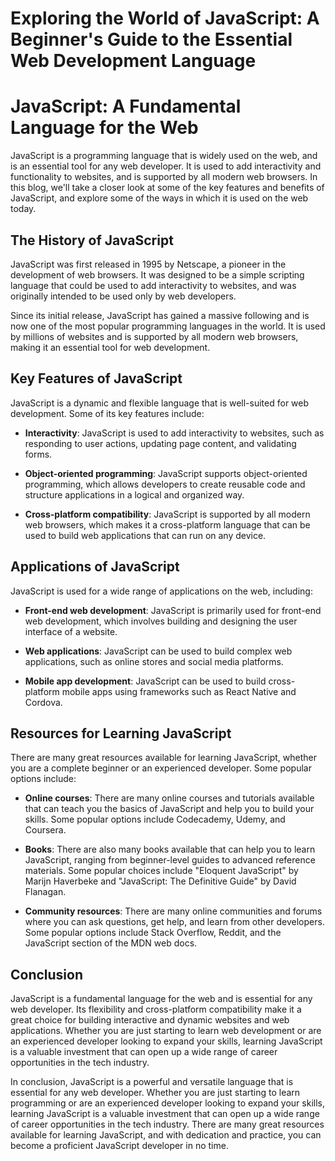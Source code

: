 # Exploring the World of JavaScript: A Beginner's Guide to the Essential Web Development Language

# JavaScript: A Fundamental Language for the Web

JavaScript is a programming language that is widely used on the web, and is an essential tool for any web developer. It is used to add interactivity and functionality to websites, and is supported by all modern web browsers. In this blog, we'll take a closer look at some of the key features and benefits of JavaScript, and explore some of the ways in which it is used on the web today.

## The History of JavaScript

JavaScript was first released in 1995 by Netscape, a pioneer in the development of web browsers. It was designed to be a simple scripting language that could be used to add interactivity to websites, and was originally intended to be used only by web developers.

Since its initial release, JavaScript has gained a massive following and is now one of the most popular programming languages in the world. It is used by millions of websites and is supported by all modern web browsers, making it an essential tool for web development.

## Key Features of JavaScript

JavaScript is a dynamic and flexible language that is well-suited for web development. Some of its key features include:

* **Interactivity**: JavaScript is used to add interactivity to websites, such as responding to user actions, updating page content, and validating forms.
    
* **Object-oriented programming**: JavaScript supports object-oriented programming, which allows developers to create reusable code and structure applications in a logical and organized way.
    
* **Cross-platform compatibility**: JavaScript is supported by all modern web browsers, which makes it a cross-platform language that can be used to build web applications that can run on any device.
    

## Applications of JavaScript

JavaScript is used for a wide range of applications on the web, including:

* **Front-end web development**: JavaScript is primarily used for front-end web development, which involves building and designing the user interface of a website.
    
* **Web applications**: JavaScript can be used to build complex web applications, such as online stores and social media platforms.
    
* **Mobile app development**: JavaScript can be used to build cross-platform mobile apps using frameworks such as React Native and Cordova.
    

## Resources for Learning JavaScript

There are many great resources available for learning JavaScript, whether you are a complete beginner or an experienced developer. Some popular options include:

* **Online courses**: There are many online courses and tutorials available that can teach you the basics of JavaScript and help you to build your skills. Some popular options include Codecademy, Udemy, and Coursera.
    
* **Books**: There are also many books available that can help you to learn JavaScript, ranging from beginner-level guides to advanced reference materials. Some popular choices include "Eloquent JavaScript" by Marijn Haverbeke and "JavaScript: The Definitive Guide" by David Flanagan.
    
* **Community resources**: There are many online communities and forums where you can ask questions, get help, and learn from other developers. Some popular options include Stack Overflow, Reddit, and the JavaScript section of the MDN web docs.
    

## Conclusion

JavaScript is a fundamental language for the web and is essential for any web developer. Its flexibility and cross-platform compatibility make it a great choice for building interactive and dynamic websites and web applications. Whether you are just starting to learn web development or are an experienced developer looking to expand your skills, learning JavaScript is a valuable investment that can open up a wide range of career opportunities in the tech industry.

In conclusion, JavaScript is a powerful and versatile language that is essential for any web developer. Whether you are just starting to learn programming or are an experienced developer looking to expand your skills, learning JavaScript is a valuable investment that can open up a wide range of career opportunities in the tech industry. There are many great resources available for learning JavaScript, and with dedication and practice, you can become a proficient JavaScript developer in no time.